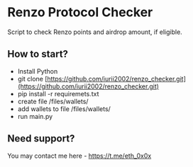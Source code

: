 # Renzo Protocol Checker

Script to check Renzo points and airdrop amount, if eligible. <br />

## How to start?
- Install Python
- git clone [https://github.com/iurii2002/renzo_checker.git](https://github.com/iurii2002/renzo_checker.git)
- pip install -r requiremets.txt
- create file /files/wallets/
- add wallets to file /files/wallets/
- run main.py

## Need support?
You may contact me here - https://t.me/eth_0x0x
